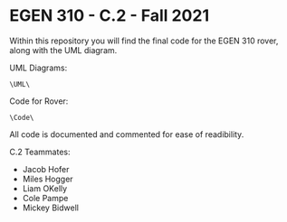 # EGEN 310 - C.2 - Fall 2021
Within this repository you will find the final code for the EGEN 310 rover, along with the UML diagram.

UML Diagrams:
```
\UML\
```

Code for Rover:
```
\Code\
```

All code is documented and commented for ease of readibility.

C.2 Teammates:
- Jacob Hofer
- Miles Hogger
- Liam OKelly
- Cole Pampe
- Mickey Bidwell
